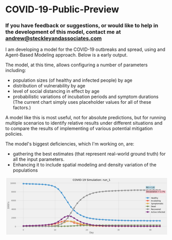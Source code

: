 # COVID-19-Public-Preview

### If you have feedback or suggestions, or would like to help in the development of this model, contact me at andrew@steckleyandassociates.com

I am developing a model for the COVID-19 outbreaks and spread, using and Agent-Based Modeling approach.
Below is a early output.

The model, at this time, allows configuring a number of parameters including:

* population sizes (of healthy and infected people) by age
* distribution of vulnerability by age
* level of social distancing in effect by age
* probabilistic variations of incubation periods and symptom durations  (The current chart simply uses placeholder values for all of these factors.)

A model like this is most useful, not for absolute predictions, but for running multiple scenarios to identify relative results under different situations and to compare the results of implementing of various potential mitigation policies.

The model's biggest deficiencies, which I'm working on, are:

* gathering the best estimates (that represent real-world ground truth) for all the input parameters.
* Enhancing it to include spatial modeling and density variation of the populations

![text image](images/V1-Run1.png)
